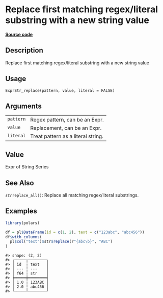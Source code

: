 

# Replace first matching regex/literal substring with a new string value

[**Source code**](https://github.com/pola-rs/r-polars/tree/main/R/expr__string.R#L752)

## Description

Replace first matching regex/literal substring with a new string value

## Usage

<pre><code class='language-R'>ExprStr_replace(pattern, value, literal = FALSE)
</code></pre>

## Arguments

<table>
<tr>
<td style="white-space: nowrap; font-family: monospace; vertical-align: top">
<code id="ExprStr_replace_:_pattern">pattern</code>
</td>
<td>
Regex pattern, can be an Expr.
</td>
</tr>
<tr>
<td style="white-space: nowrap; font-family: monospace; vertical-align: top">
<code id="ExprStr_replace_:_value">value</code>
</td>
<td>
Replacement, can be an Expr.
</td>
</tr>
<tr>
<td style="white-space: nowrap; font-family: monospace; vertical-align: top">
<code id="ExprStr_replace_:_literal">literal</code>
</td>
<td>
Treat pattern as a literal string.
</td>
</tr>
</table>

## Value

Expr of String Series

## See Also

<code style="white-space: pre;">$str$replace_all()</code>: Replace all
matching regex/literal substrings.

## Examples

``` r
library(polars)

df = pl$DataFrame(id = c(1, 2), text = c("123abc", "abc456"))
df$with_columns(
  pl$col("text")$str$replace(r"{abc\b}", "ABC")
)
```

    #> shape: (2, 2)
    #> ┌─────┬────────┐
    #> │ id  ┆ text   │
    #> │ --- ┆ ---    │
    #> │ f64 ┆ str    │
    #> ╞═════╪════════╡
    #> │ 1.0 ┆ 123ABC │
    #> │ 2.0 ┆ abc456 │
    #> └─────┴────────┘
